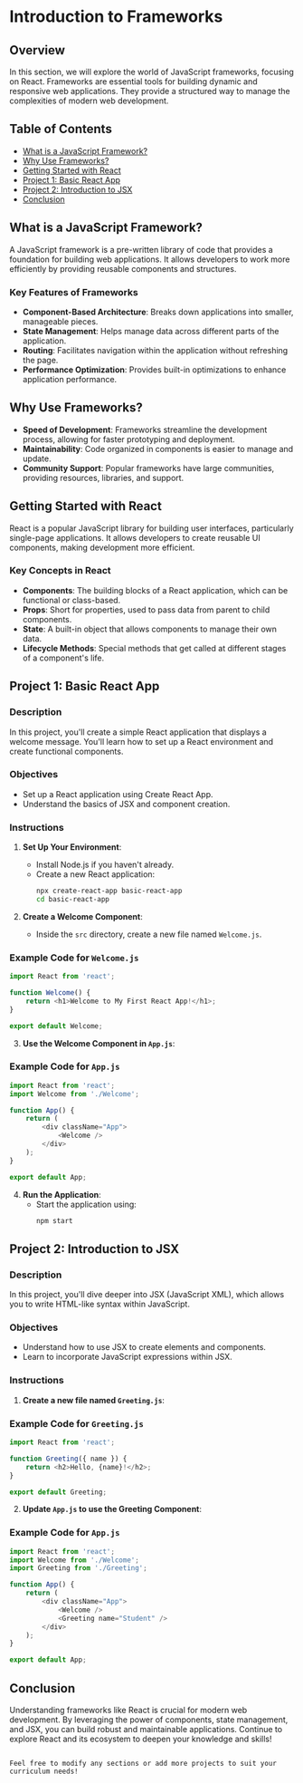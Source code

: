 # Introduction to Frameworks

## Overview

In this section, we will explore the world of JavaScript frameworks, focusing on React. Frameworks are essential tools for building dynamic and responsive web applications. They provide a structured way to manage the complexities of modern web development.

## Table of Contents

- [What is a JavaScript Framework?](#what-is-a-javascript-framework)
- [Why Use Frameworks?](#why-use-frameworks)
- [Getting Started with React](#getting-started-with-react)
- [Project 1: Basic React App](#project-1-basic-react-app)
- [Project 2: Introduction to JSX](#project-2-introduction-to-jsx)
- [Conclusion](#conclusion)

## What is a JavaScript Framework?

A JavaScript framework is a pre-written library of code that provides a foundation for building web applications. It allows developers to work more efficiently by providing reusable components and structures.

### Key Features of Frameworks

- **Component-Based Architecture**: Breaks down applications into smaller, manageable pieces.
- **State Management**: Helps manage data across different parts of the application.
- **Routing**: Facilitates navigation within the application without refreshing the page.
- **Performance Optimization**: Provides built-in optimizations to enhance application performance.

## Why Use Frameworks?

- **Speed of Development**: Frameworks streamline the development process, allowing for faster prototyping and deployment.
- **Maintainability**: Code organized in components is easier to manage and update.
- **Community Support**: Popular frameworks have large communities, providing resources, libraries, and support.

## Getting Started with React

React is a popular JavaScript library for building user interfaces, particularly single-page applications. It allows developers to create reusable UI components, making development more efficient.

### Key Concepts in React

- **Components**: The building blocks of a React application, which can be functional or class-based.
- **Props**: Short for properties, used to pass data from parent to child components.
- **State**: A built-in object that allows components to manage their own data.
- **Lifecycle Methods**: Special methods that get called at different stages of a component's life.

## Project 1: Basic React App

### Description

In this project, you'll create a simple React application that displays a welcome message. You'll learn how to set up a React environment and create functional components.

### Objectives

- Set up a React application using Create React App.
- Understand the basics of JSX and component creation.

### Instructions

1. **Set Up Your Environment**:
   - Install Node.js if you haven't already.
   - Create a new React application:
     ```bash
     npx create-react-app basic-react-app
     cd basic-react-app
     ```

2. **Create a Welcome Component**:
   - Inside the `src` directory, create a new file named `Welcome.js`.

### Example Code for `Welcome.js`

```javascript
import React from 'react';

function Welcome() {
    return <h1>Welcome to My First React App!</h1>;
}

export default Welcome;
```

3. **Use the Welcome Component in `App.js`**:

### Example Code for `App.js`

```javascript
import React from 'react';
import Welcome from './Welcome';

function App() {
    return (
        <div className="App">
            <Welcome />
        </div>
    );
}

export default App;
```

4. **Run the Application**:
   - Start the application using:
     ```bash
     npm start
     ```

## Project 2: Introduction to JSX

### Description

In this project, you'll dive deeper into JSX (JavaScript XML), which allows you to write HTML-like syntax within JavaScript.

### Objectives

- Understand how to use JSX to create elements and components.
- Learn to incorporate JavaScript expressions within JSX.

### Instructions

1. **Create a new file named `Greeting.js`**:

### Example Code for `Greeting.js`

```javascript
import React from 'react';

function Greeting({ name }) {
    return <h2>Hello, {name}!</h2>;
}

export default Greeting;
```

2. **Update `App.js` to use the Greeting Component**:

### Example Code for `App.js`

```javascript
import React from 'react';
import Welcome from './Welcome';
import Greeting from './Greeting';

function App() {
    return (
        <div className="App">
            <Welcome />
            <Greeting name="Student" />
        </div>
    );
}

export default App;
```

## Conclusion

Understanding frameworks like React is crucial for modern web development. By leveraging the power of components, state management, and JSX, you can build robust and maintainable applications. Continue to explore React and its ecosystem to deepen your knowledge and skills!
```

Feel free to modify any sections or add more projects to suit your curriculum needs!
